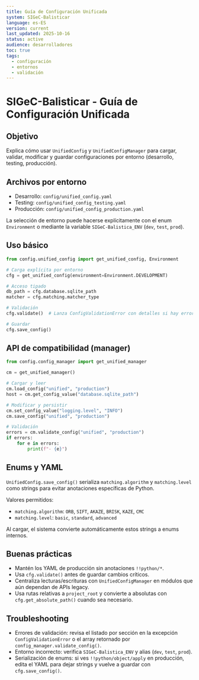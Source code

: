```yaml
---
title: Guía de Configuración Unificada
system: SIGeC-Balisticar
language: es-ES
version: current
last_updated: 2025-10-16
status: active
audience: desarrolladores
toc: true
tags:
  - configuración
  - entornos
  - validación
---
```


# SIGeC-Balisticar - Guía de Configuración Unificada

## Objetivo

Explica cómo usar `UnifiedConfig` y `UnifiedConfigManager` para cargar, validar, modificar y guardar configuraciones por entorno (desarrollo, testing, producción).

## Archivos por entorno

- Desarrollo: `config/unified_config.yaml`
- Testing: `config/unified_config_testing.yaml`
- Producción: `config/unified_config_production.yaml`

La selección de entorno puede hacerse explícitamente con el enum `Environment` o mediante la variable `SIGeC-Balistica_ENV` (`dev`, `test`, `prod`).

## Uso básico

```python
from config.unified_config import get_unified_config, Environment

# Carga explícita por entorno
cfg = get_unified_config(environment=Environment.DEVELOPMENT)

# Acceso tipado
db_path = cfg.database.sqlite_path
matcher = cfg.matching.matcher_type

# Validación
cfg.validate()  # Lanza ConfigValidationError con detalles si hay errores

# Guardar
cfg.save_config()
```

## API de compatibilidad (manager)

```python
from config.config_manager import get_unified_manager

cm = get_unified_manager()

# Cargar y leer
cm.load_config("unified", "production")
host = cm.get_config_value("database.sqlite_path")

# Modificar y persistir
cm.set_config_value("logging.level", "INFO")
cm.save_config("unified", "production")

# Validación
errors = cm.validate_config("unified", "production")
if errors:
    for e in errors:
        print(f"- {e}")
```

## Enums y YAML

`UnifiedConfig.save_config()` serializa `matching.algorithm` y `matching.level` como strings para evitar anotaciones específicas de Python.

Valores permitidos:
- `matching.algorithm`: `ORB`, `SIFT`, `AKAZE`, `BRISK`, `KAZE`, `CMC`
- `matching.level`: `basic`, `standard`, `advanced`

Al cargar, el sistema convierte automáticamente estos strings a enums internos.

## Buenas prácticas

- Mantén los YAML de producción sin anotaciones `!!python/*`.
- Usa `cfg.validate()` antes de guardar cambios críticos.
- Centraliza lecturas/escrituras con `UnifiedConfigManager` en módulos que aún dependan de APIs legacy.
- Usa rutas relativas a `project_root` y convierte a absolutas con `cfg.get_absolute_path()` cuando sea necesario.

## Troubleshooting

- Errores de validación: revisa el listado por sección en la excepción `ConfigValidationError` o el array retornado por `config_manager.validate_config()`.
- Entorno incorrecto: verifica `SIGeC-Balistica_ENV` y alias (`dev`, `test`, `prod`).
- Serialización de enums: si ves `!!python/object/apply` en producción, edita el YAML para dejar strings y vuelve a guardar con `cfg.save_config()`.